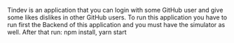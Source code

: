Tindev is an application that you can login with some GitHub user and give some likes dislikes in other GitHub users.
To run this application you have to run first the Backend of this application and you must have the simulator as well.
After that run:
npm install, yarn start
